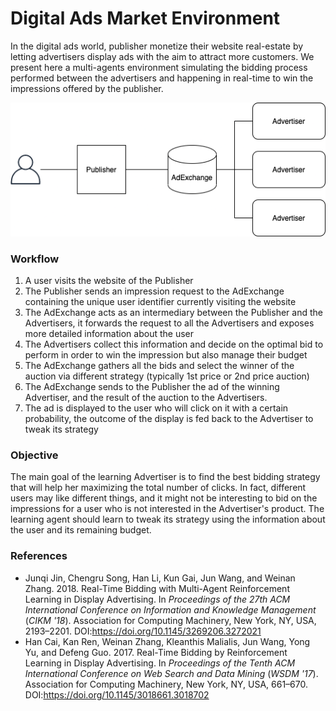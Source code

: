 # Digital Ads Market Environment

In the digital ads world, publisher monetize their website real-estate by letting advertisers display ads with the aim to attract more customers. We present here a multi-agents environment simulating the bidding process performed between the advertisers and happening in real-time to win the impressions offered by the publisher.

![img/digital-ads-market.png](img/digital-ads-market.png)

### Workflow

1. A user visits the website of the Publisher
2. The Publisher sends an impression request to the AdExchange containing the unique user identifier currently visiting the website
3. The AdExchange acts as an intermediary between the Publisher and the Advertisers, it forwards the request to all the Advertisers and exposes more detailed information about the user
4. The Advertisers collect this information and decide on the optimal bid to perform in order to win the impression but also manage their budget
5. The AdExchange gathers all the bids and select the winner of the auction via different strategy (typically 1st price or 2nd price auction)
6. The AdExchange sends to the Publisher the ad of the winning Advertiser, and the result of the auction to the Advertisers.
7. The ad is displayed to the user who will click on it with a certain probability, the outcome of the display is fed back to the Advertiser to tweak its strategy

### Objective

The main goal of the learning Advertiser is to find the best bidding strategy that will help her maximizing the total number of clicks. In fact, different users may like different things, and it might not be interesting to bid on the impressions for a user who is not interested in the Advertiser's product. The learning agent should learn to tweak its strategy using the information about the user and its remaining budget.

### References

- Junqi Jin, Chengru Song, Han Li, Kun Gai, Jun Wang, and Weinan Zhang. 2018. Real-Time Bidding with Multi-Agent Reinforcement Learning in Display Advertising. In <i>Proceedings of the 27th ACM International Conference on Information and Knowledge Management</i> (<i>CIKM '18</i>). Association for Computing Machinery, New York, NY, USA, 2193–2201. DOI:https://doi.org/10.1145/3269206.3272021
- Han Cai, Kan Ren, Weinan Zhang, Kleanthis Malialis, Jun Wang, Yong Yu, and Defeng Guo. 2017. Real-Time Bidding by Reinforcement Learning in Display Advertising. In <i>Proceedings of the Tenth ACM International Conference on Web Search and Data Mining</i> (<i>WSDM '17</i>). Association for Computing Machinery, New York, NY, USA, 661–670. DOI:https://doi.org/10.1145/3018661.3018702
